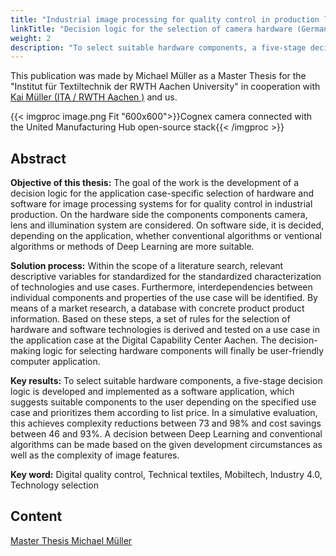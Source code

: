 ```yaml
--- 
title: "Industrial image processing for quality control in production lines: Development of a decision logic for the application case specific selection of hardware and software"
linkTitle: "Decision logic for the selection of camera hardware (German)" 
weight: 2 
description: "To select suitable hardware components, a five-stage decision logic is developed and implemented as a software application, which suggests suitable components to the user depending on the specified use case and prioritizes them according to list price. In a simulative evaluation, this achieves complexity reductions between 73 and 98% and cost savings between 46 and 93%. A decision between Deep Learning and conventional algorithms can be made based on the given development circumstances as well as the complexity of image features."
---
```


This publication was made by Michael Müller as a Master Thesis for the "Institut für Textiltechnik der RWTH Aachen University" in cooperation with [Kai Müller (ITA / RWTH Aachen )](https://www.ita.rwth-aachen.de/cms/ITA/Das-Institut/Team/Wissenschaftliche-Mitarbeiter/~edjlj/Mueller-Kai/) and us. 

{{< imgproc image.png Fit "600x600">}}Cognex camera connected with the United Manufacturing Hub open-source stack{{< /imgproc >}}

## Abstract

**Objective of this thesis:** The goal of the work is the development of a decision logic for the application case-specific selection of hardware and software for image processing systems for for quality control in industrial production. On the hardware side the components components camera, lens and illumination system are considered. On software side, it is decided, depending on the application, whether conventional algorithms or ventional algorithms or methods of Deep Learning are more suitable.

**Solution process:** Within the scope of a literature search, relevant descriptive variables for standardized for the standardized characterization of technologies and use cases. Furthermore, interdependencies between individual components and properties of the use case will be identified. By means of a market research, a database with concrete product product information. Based on these steps, a set of rules for the selection of hardware and software technologies is derived and tested on a use case in the application case at the Digital Capability Center Aachen. The decision-making logic for selecting hardware components will finally be user-friendly computer application.

**Key results:** To select suitable hardware components, a five-stage decision logic is developed and implemented as a software application, which suggests suitable components to the user depending on the specified use case and prioritizes them according to list price. In a simulative evaluation, this achieves complexity reductions between 73 and 98% and cost savings between 46 and 93%. A decision between Deep Learning and conventional algorithms can be made based on the given development circumstances as well as the complexity of image features.

**Key word:** Digital quality control, Technical textiles, Mobiltech, Industry 4.0, Technology selection

## Content

[Master Thesis Michael Müller](/publications/200528_Masterarbeit_MichaelMüller.pdf)
